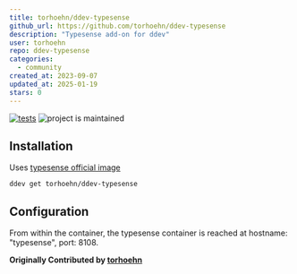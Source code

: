 ```yaml
---
title: torhoehn/ddev-typesense
github_url: https://github.com/torhoehn/ddev-typesense
description: "Typesense add-on for ddev"
user: torhoehn
repo: ddev-typesense
categories:
  - community
created_at: 2023-09-07
updated_at: 2025-01-19
stars: 0
---
```


[![tests](https://github.com/torhoehn/ddev-typesense/actions/workflows/tests.yml/badge.svg)](https://github.com/torhoehn/ddev-typesense/actions/workflows/tests.yml) ![project is maintained](https://img.shields.io/maintenance/yes/2024.svg)

## Installation

Uses [typesense official image](https://hub.docker.com/r/typesense/typesense/)

`ddev get torhoehn/ddev-typesense`

## Configuration

From within the container, the typesense container is reached at hostname: "typesense", port: 8108.

**Originally Contributed by [torhoehn](https://github.com/torhoehn)**

